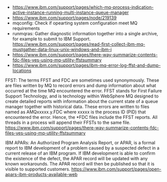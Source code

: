 * https://www.ibm.com/support/pages/which-mq-process-indication-active-instance-running-multi-instance-queue-manager
* https://www.ibm.com/support/pages/node/219139
* mqconfig: Check if opearting system configuration meet MQ requirements
* runmqras: Gather diagnostic information together into a single archive, for example to submit to IBM Support. https://www.ibm.com/support/pages/read-first-collect-ibm-mq-mustgather-data-linux-unix-windows-and-ibm-i
* https://www.ibm.com/support/pages/there-way-summarize-contents-fdc-files-yes-using-mq-utility-ffstsummary
* https://www.ibm.com/support/pages/ibm-mq-error-log-ffst-and-dump-locations

FFST: 
The terms FFST and FDC are sometimes used synonymously. These are files written by MQ to record errors and dump information about what occurred at the time MQ encountered the error. 
FFST stands for First Failure Support Technology, and is technology within WebSphere MQ designed to create detailed reports with information about the current state of a queue manager together with historical data. These errors are written to files named as AMQxxxxx.y.FDC where xxxxx is the process ID (PID) that encountered the error. Hence, the *FDC files include the FFST reports. All threads in a process will append their FFSTs to the same file.
https://www.ibm.com/support/pages/there-way-summarize-contents-fdc-files-yes-using-mq-utility-ffstsummary

IBM APARs:
An Authorized Program Analysis Report, or APAR, is a formal report to IBM development of a problem caused by a suspected defect in a current release of an IBM program.
If IBM development is able to confirm the existence of the defect, the APAR record will be updated with any known workarounds.
The APAR record will then be published so that it is visible to supported customers.
https://www.ibm.com/support/pages/open-apars-ibm-products-available-web
